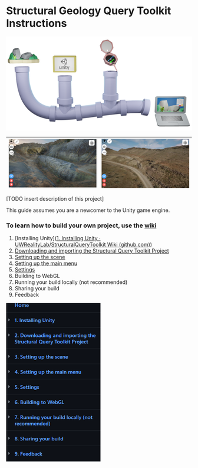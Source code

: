 

# Structural Geology Query Toolkit Instructions

![](Documentation/pipeline_2.png)



| <img src="Documentation/Whaleback.png" alt="Whaleback" style="zoom:25%;" /> | <img src="Documentation/Gastropod.png" alt="Gastropod" style="zoom: 25%;" /> |
| :----------------------------------------------------------: | :----------------------------------------------------------: |

[TODO insert description of this project]

This guide assumes you are a newcomer to the Unity game engine. 

### To learn how to build your own project, use the [wiki](https://github.com/UWRealityLab/StructuralQueryToolkit/wiki)

1. [Installing Unity]([1. Installing Unity · UWRealityLab/StructuralQueryToolkit Wiki (github.com)](https://github.com/UWRealityLab/StructuralQueryToolkit/wiki/1.-Installing-Unity))
2. [Downloading and importing the Structural Query Toolkit Project](https://github.com/UWRealityLab/StructuralQueryToolkit/wiki/2.-Downloading-and-importing-the-Structural-Query-Toolkit-Project)
3. [Setting up the scene](https://github.com/UWRealityLab/StructuralQueryToolkit/wiki/3.-Setting-up-the-scene)
4. [Setting up the main menu](https://github.com/UWRealityLab/StructuralQueryToolkit/wiki/4.-Setting-up-the-main-menu)
5. [Settings](https://github.com/UWRealityLab/StructuralQueryToolkit/wiki/5.-Settings)
6. Building to WebGL
7. Running your build locally (not recommended)
8. Sharing your build
9. Feedback





[![Sidebar](Documentation/Wiki_sidebar.png)](https://github.com/UWRealityLab/StructuralQueryToolkit/wiki)



